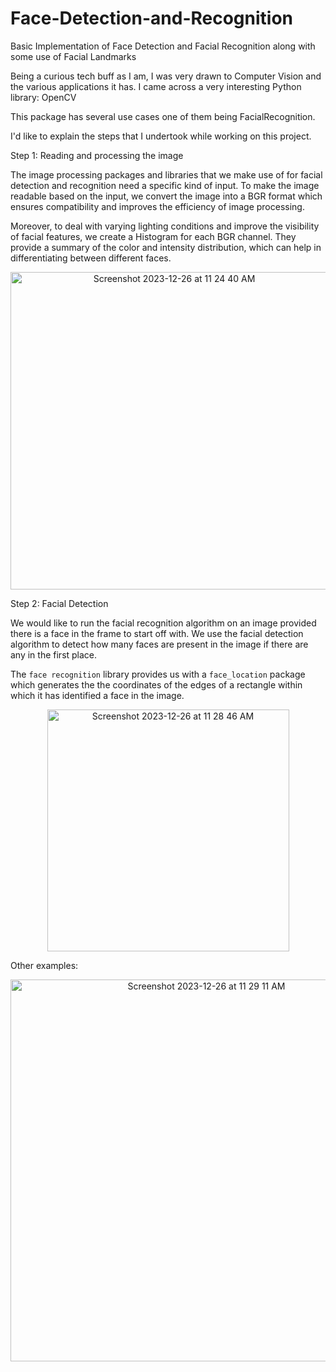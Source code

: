 # Face-Detection-and-Recognition
Basic Implementation of Face Detection and Facial Recognition along with some use of Facial Landmarks

Being a curious tech buff as I am, I was very drawn to Computer Vision and the various applications it has. I came across a very interesting Python library: OpenCV

This package has several use cases one of them being FacialRecognition.

I'd like to explain the steps that I undertook while working on this project. 

Step 1: Reading and processing the image

The image processing packages and libraries that we make use of for facial detection and recognition need a specific kind of input. To make the image readable based on the input, we convert the image into a BGR format which ensures compatibility and improves the efficiency of image processing. 

Moreover, to deal with varying lighting conditions and improve the visibility of facial features, we create a Histogram for each BGR channel. They provide a summary of the color and intensity distribution, which can help in differentiating between different faces.

<div align='center'>
<img width="508" alt="Screenshot 2023-12-26 at 11 24 40 AM" src="https://github.com/VirajYParikh/Face-Detection-and-Recognition/assets/67093208/b886b3ff-52d4-40f7-8985-a6954796715d">
</div>

Step 2: Facial Detection

We would like to run the facial recognition algorithm on an image provided there is a face in the frame to start off with. We use the facial detection algorithm to detect how many faces are present in the image if there are any in the first place.

The `face recognition` library provides us with a `face_location` package which generates the the coordinates of the edges of a rectangle within which it has identified a face in the image. 

<div align='center'>
<img width="387" alt="Screenshot 2023-12-26 at 11 28 46 AM" src="https://github.com/VirajYParikh/Face-Detection-and-Recognition/assets/67093208/fc78c07a-4695-4dad-a83c-220846ff6952">
</div>

Other examples: 
<div align='center'>
<img width="611" alt="Screenshot 2023-12-26 at 11 29 11 AM" src="https://github.com/VirajYParikh/Face-Detection-and-Recognition/assets/67093208/8911acef-9617-4f8d-a8cf-d2d6a5448507">
</div>

